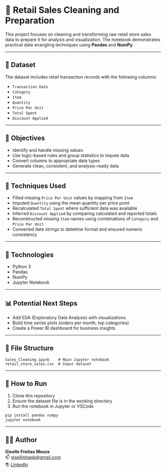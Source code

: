 
# 🧼 Retail Sales Cleaning and Preparation

This project focuses on cleaning and transforming raw retail store sales data to prepare it for analysis and visualization. The notebook demonstrates practical data wrangling techniques using **Pandas** and **NumPy**.

---

## 📁 Dataset

The dataset includes retail transaction records with the following columns:
- `Transaction Date`
- `Category`
- `Item`
- `Quantity`
- `Price Per Unit`
- `Total Spent`
- `Discount Applied`

---

## 🎯 Objectives

- Identify and handle missing values
- Use logic-based rules and group statistics to impute data
- Convert columns to appropriate data types
- Generate clean, consistent, and analysis-ready data

---

## 🔧 Techniques Used

- Filled missing `Price Per Unit` values by mapping from `Item`
- Imputed `Quantity` using the mean quantity per price point
- Recalculated `Total Spent` where sufficient data was available
- Inferred `Discount Applied` by comparing calculated and reported totals
- Reconstructed missing `Item` names using combinations of `Category` and `Price Per Unit`
- Converted date strings to datetime format and ensured numeric consistency

---

## 🧪 Technologies

- Python 3
- Pandas
- NumPy
- Jupyter Notebook

---

## 📊 Potential Next Steps

- Add EDA (Exploratory Data Analysis) with visualizations
- Build time series plots (orders per month, top categories)
- Create a Power BI dashboard for business insights

---

## 📁 File Structure

```
Sales_Cleaning.ipynb    # Main Jupyter notebook
retail_store_sales.csv  # Input dataset
```

---

## 🚀 How to Run

1. Clone this repository
2. Ensure the dataset file is in the working directory
3. Run the notebook in Jupyter or VSCode

```bash
pip install pandas numpy
jupyter notebook
```

---

## 👩‍💼 Author

**Giselle Freitas Moura**  
📫 [gisellinhapb@gmail.com](mailto:gisellinhapb@gmail.com)  
🌎 [LinkedIn](www.linkedin.com/in/giselle-freitas-97a32b235)

